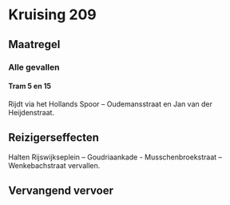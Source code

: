 # Kruising 209
## Maatregel
### Alle gevallen

#### Tram 5 en 15
Rijdt via het Hollands Spoor – Oudemansstraat en Jan van der Heijdenstraat.

## Reizigerseffecten
Halten Rijswijkseplein – Goudriaankade - Musschenbroekstraat – Wenkebachstraat vervallen.

## Vervangend vervoer


